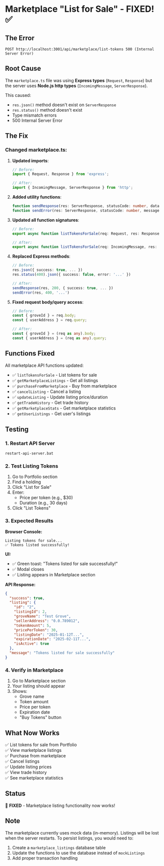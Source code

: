 # Marketplace "List for Sale" - FIXED! ✅

## The Error
```
POST http://localhost:3001/api/marketplace/list-tokens 500 (Internal Server Error)
```

## Root Cause
The `marketplace.ts` file was using **Express types** (`Request`, `Response`) but the server uses **Node.js http types** (`IncomingMessage`, `ServerResponse`).

This caused:
- `res.json()` method doesn't exist on `ServerResponse`
- `res.status()` method doesn't exist
- Type mismatch errors
- 500 Internal Server Error

## The Fix

### Changed marketplace.ts:

1. **Updated imports**:
   ```typescript
   // Before:
   import { Request, Response } from 'express';
   
   // After:
   import { IncomingMessage, ServerResponse } from 'http';
   ```

2. **Added utility functions**:
   ```typescript
   function sendResponse(res: ServerResponse, statusCode: number, data: any)
   function sendError(res: ServerResponse, statusCode: number, message: string)
   ```

3. **Updated all function signatures**:
   ```typescript
   // Before:
   export async function listTokensForSale(req: Request, res: Response)
   
   // After:
   export async function listTokensForSale(req: IncomingMessage, res: ServerResponse)
   ```

4. **Replaced Express methods**:
   ```typescript
   // Before:
   res.json({ success: true, ... })
   res.status(400).json({ success: false, error: '...' })
   
   // After:
   sendResponse(res, 200, { success: true, ... })
   sendError(res, 400, '...')
   ```

5. **Fixed request body/query access**:
   ```typescript
   // Before:
   const { groveId } = req.body;
   const { userAddress } = req.query;
   
   // After:
   const { groveId } = (req as any).body;
   const { userAddress } = (req as any).query;
   ```

## Functions Fixed

All marketplace API functions updated:
- ✅ `listTokensForSale` - List tokens for sale
- ✅ `getMarketplaceListings` - Get all listings
- ✅ `purchaseFromMarketplace` - Buy from marketplace
- ✅ `cancelListing` - Cancel a listing
- ✅ `updateListing` - Update listing price/duration
- ✅ `getTradeHistory` - Get trade history
- ✅ `getMarketplaceStats` - Get marketplace statistics
- ✅ `getUserListings` - Get user's listings

## Testing

### 1. Restart API Server
```bash
restart-api-server.bat
```

### 2. Test Listing Tokens
1. Go to Portfolio section
2. Find a holding
3. Click "List for Sale"
4. Enter:
   - Price per token (e.g., $30)
   - Duration (e.g., 30 days)
5. Click "List Tokens"

### 3. Expected Results

**Browser Console:**
```
Listing tokens for sale...
✅ Tokens listed successfully!
```

**UI:**
- ✅ Green toast: "Tokens listed for sale successfully!"
- ✅ Modal closes
- ✅ Listing appears in Marketplace section

**API Response:**
```json
{
  "success": true,
  "listing": {
    "id": "2",
    "listingId": 2,
    "groveName": "Test Grove",
    "sellerAddress": "0.0.789012",
    "tokenAmount": 5,
    "pricePerToken": 30,
    "listingDate": "2025-01-12T...",
    "expirationDate": "2025-02-11T...",
    "isActive": true
  },
  "message": "Tokens listed for sale successfully"
}
```

### 4. Verify in Marketplace
1. Go to Marketplace section
2. Your listing should appear
3. Shows:
   - Grove name
   - Token amount
   - Price per token
   - Expiration date
   - "Buy Tokens" button

## What Now Works

✅ List tokens for sale from Portfolio  
✅ View marketplace listings  
✅ Purchase from marketplace  
✅ Cancel listings  
✅ Update listing prices  
✅ View trade history  
✅ See marketplace statistics  

## Status
🎉 **FIXED** - Marketplace listing functionality now works!

## Note
The marketplace currently uses mock data (in-memory). Listings will be lost when the server restarts. To persist listings, you would need to:
1. Create a `marketplace_listings` database table
2. Update the functions to use the database instead of `mockListings`
3. Add proper transaction handling
